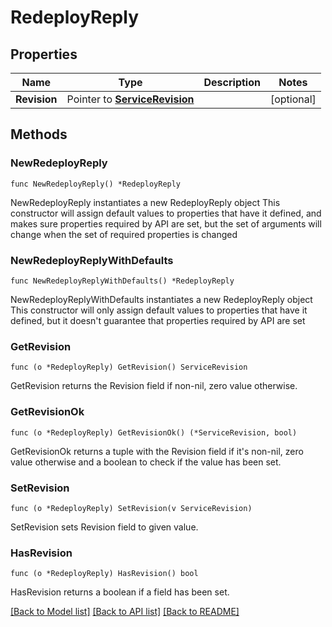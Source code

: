 # RedeployReply

## Properties

Name | Type | Description | Notes
------------ | ------------- | ------------- | -------------
**Revision** | Pointer to [**ServiceRevision**](ServiceRevision.md) |  | [optional] 

## Methods

### NewRedeployReply

`func NewRedeployReply() *RedeployReply`

NewRedeployReply instantiates a new RedeployReply object
This constructor will assign default values to properties that have it defined,
and makes sure properties required by API are set, but the set of arguments
will change when the set of required properties is changed

### NewRedeployReplyWithDefaults

`func NewRedeployReplyWithDefaults() *RedeployReply`

NewRedeployReplyWithDefaults instantiates a new RedeployReply object
This constructor will only assign default values to properties that have it defined,
but it doesn't guarantee that properties required by API are set

### GetRevision

`func (o *RedeployReply) GetRevision() ServiceRevision`

GetRevision returns the Revision field if non-nil, zero value otherwise.

### GetRevisionOk

`func (o *RedeployReply) GetRevisionOk() (*ServiceRevision, bool)`

GetRevisionOk returns a tuple with the Revision field if it's non-nil, zero value otherwise
and a boolean to check if the value has been set.

### SetRevision

`func (o *RedeployReply) SetRevision(v ServiceRevision)`

SetRevision sets Revision field to given value.

### HasRevision

`func (o *RedeployReply) HasRevision() bool`

HasRevision returns a boolean if a field has been set.


[[Back to Model list]](../README.md#documentation-for-models) [[Back to API list]](../README.md#documentation-for-api-endpoints) [[Back to README]](../README.md)


